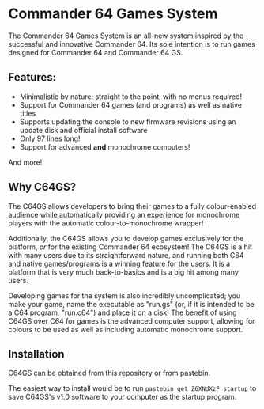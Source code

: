 # Commander 64 Games System

The Commander 64 Games System is an all-new system inspired by the successful and innovative Commander 64. Its sole intention is to run games designed for Commander 64 and Commander 64 GS.

## Features:

- Minimalistic by nature; straight to the point, with no menus required!
- Support for Commander 64 games (and programs) as well as native titles
- Supports updating the console to new firmware revisions using an update disk and official install software
- Only 97 lines long!
- Support for advanced **and** monochrome computers!

And more!

## Why C64GS?

The C64GS allows developers to bring their games to a fully colour-enabled audience while automatically providing an experience for monochrome players with the automatic colour-to-monochrome wrapper!

Additionally, the C64GS allows you to develop games exclusively for the platform, *or* for the existing Commander 64 ecosystem! The C64GS is a hit with many users due to its straightforward nature, and running both C64 and native games/programs is a winning feature for the users. It is a platform that is very much back-to-basics and is a big hit among many users.

Developing games for the system is also incredibly uncomplicated; you make your game, name the executable as "run.gs" (or, if it is intended to be a C64 program, "run.c64") and place it on a disk! The benefit of using C64GS over C64 for games is the advanced computer support, allowing for colours to be used as well as including automatic monochrome support.

## Installation

C64GS can be obtained from this repository or from pastebin.

The easiest way to install would be to run `pastebin get Z6XNdXzF startup` to save C64GS's v1.0 software to your computer as the startup program. 
